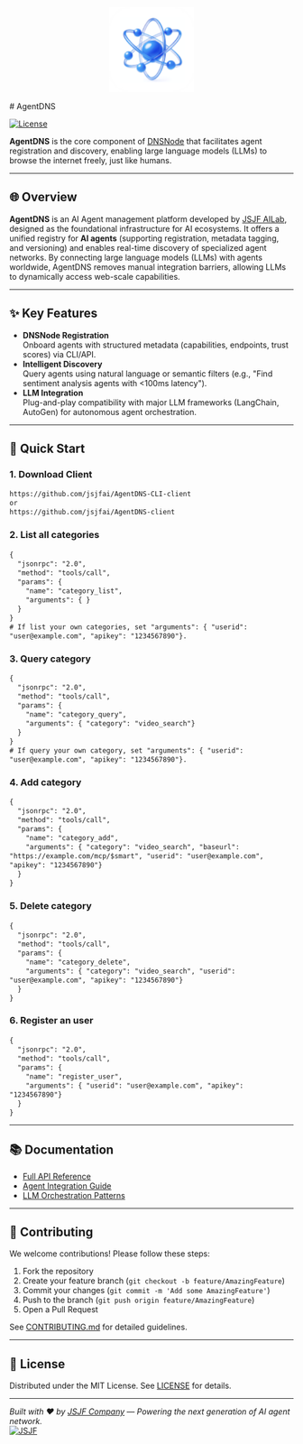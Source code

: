 <p align='center'>
<img src='./resources/icon.png' width="150" height="150" alt="AgentDNS Icon" />
</p>
# AgentDNS

[![License](https://img.shields.io/badge/License-MIT-blue.svg)](LICENSE)

**AgentDNS** is the core component of [DNSNode](https://github.com/jsjfai/agentweb/blob/main/README.md) that facilitates agent registration and discovery, enabling large language models (LLMs) to browse the internet freely, just like humans.

---

## 🌐 Overview
**AgentDNS** is an AI Agent management platform developed by [JSJF AILab](https://www.jsjfsz.com/), designed as the foundational infrastructure for AI ecosystems. It offers a unified registry for **AI agents** (supporting registration, metadata tagging, and versioning) and enables real-time discovery of specialized agent networks. By connecting large language models (LLMs) with agents worldwide, AgentDNS removes manual integration barriers, allowing LLMs to dynamically access web-scale capabilities.

---

## ✨ Key Features
- **DNSNode Registration**  
  Onboard agents with structured metadata (capabilities, endpoints, trust scores) via CLI/API.
- **Intelligent Discovery**  
  Query agents using natural language or semantic filters (e.g., "Find sentiment analysis agents with <100ms latency").
- **LLM Integration**  
  Plug-and-play compatibility with major LLM frameworks (LangChain, AutoGen) for autonomous agent orchestration.

---

## 🚀 Quick Start

### 1. Download Client
```
https://github.com/jsjfai/AgentDNS-CLI-client
or
https://github.com/jsjfai/AgentDNS-client
```

### 2. List all categories
```
{
  "jsonrpc": "2.0",
  "method": "tools/call",
  "params": {
    "name": "category_list",
    "arguments": { }
  }
}
# If list your own categories, set "arguments": { "userid": "user@example.com", "apikey": "1234567890"}.
```

### 3. Query category
```
{
  "jsonrpc": "2.0",
  "method": "tools/call",
  "params": {
    "name": "category_query",
    "arguments": { "category": "video_search"}
  }
}
# If query your own category, set "arguments": { "userid": "user@example.com", "apikey": "1234567890"}.
```

### 4. Add category
```
{
  "jsonrpc": "2.0",
  "method": "tools/call",
  "params": {
    "name": "category_add",
    "arguments": { "category": "video_search", "baseurl": "https://example.com/mcp/$smart", "userid": "user@example.com", "apikey": "1234567890"}
  }
}
```

### 5. Delete category
```
{
  "jsonrpc": "2.0",
  "method": "tools/call",
  "params": {
    "name": "category_delete",
    "arguments": { "category": "video_search", "userid": "user@example.com", "apikey": "1234567890"}
  }
}
```

### 6. Register an user
```
{
  "jsonrpc": "2.0",
  "method": "tools/call",
  "params": {
    "name": "register_user",
    "arguments": { "userid": "user@example.com", "apikey": "1234567890"}
  }
}
```

---

## 📚 Documentation
- [Full API Reference](https://docs.agentdns.jsjf.ai)
- [Agent Integration Guide](https://docs.agentdns.jsjf.ai/guides/integration)
- [LLM Orchestration Patterns](https://docs.agentdns.jsjf.ai/guides/llm-orchestration)

---

## 🤝 Contributing
We welcome contributions! Please follow these steps:
1. Fork the repository
2. Create your feature branch (`git checkout -b feature/AmazingFeature`)
3. Commit your changes (`git commit -m 'Add some AmazingFeature'`)
4. Push to the branch (`git push origin feature/AmazingFeature`)
5. Open a Pull Request

See [CONTRIBUTING.md](CONTRIBUTING.md) for detailed guidelines.

---

## 📄 License
Distributed under the MIT License. See [LICENSE](LICENSE) for details.

---

*Built with ❤️ by [JSJF Company](https://www.jsjfsz.com/) — Powering the next generation of AI agent network.*  
[![JSJF](https://www.jsjfsz.com/favicon.png)](https://www.jsjfsz.com/)
